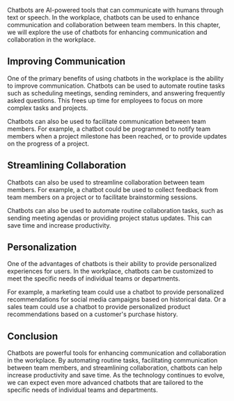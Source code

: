 

Chatbots are AI-powered tools that can communicate with humans through text or speech. In the workplace, chatbots can be used to enhance communication and collaboration between team members. In this chapter, we will explore the use of chatbots for enhancing communication and collaboration in the workplace.

Improving Communication
-----------------------

One of the primary benefits of using chatbots in the workplace is the ability to improve communication. Chatbots can be used to automate routine tasks such as scheduling meetings, sending reminders, and answering frequently asked questions. This frees up time for employees to focus on more complex tasks and projects.

Chatbots can also be used to facilitate communication between team members. For example, a chatbot could be programmed to notify team members when a project milestone has been reached, or to provide updates on the progress of a project.

Streamlining Collaboration
--------------------------

Chatbots can also be used to streamline collaboration between team members. For example, a chatbot could be used to collect feedback from team members on a project or to facilitate brainstorming sessions.

Chatbots can also be used to automate routine collaboration tasks, such as sending meeting agendas or providing project status updates. This can save time and increase productivity.

Personalization
---------------

One of the advantages of chatbots is their ability to provide personalized experiences for users. In the workplace, chatbots can be customized to meet the specific needs of individual teams or departments.

For example, a marketing team could use a chatbot to provide personalized recommendations for social media campaigns based on historical data. Or a sales team could use a chatbot to provide personalized product recommendations based on a customer's purchase history.

Conclusion
----------

Chatbots are powerful tools for enhancing communication and collaboration in the workplace. By automating routine tasks, facilitating communication between team members, and streamlining collaboration, chatbots can help increase productivity and save time. As the technology continues to evolve, we can expect even more advanced chatbots that are tailored to the specific needs of individual teams and departments.
